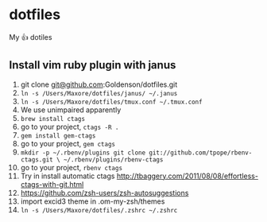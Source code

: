 # dotfiles
My :+1: dotiles

## Install vim ruby plugin with janus
1. git clone git@github.com:Goldenson/dotfiles.git
2. `ln -s /Users/Maxore/dotfiles/janus/ ~/.janus`
3. `ln -s /Users/Maxore/dotfiles/tmux.conf ~/.tmux.conf`
4. We use unimpaired apparently
5. `brew install ctags`
6. go to your project, `ctags -R .`
7. `gem install gem-ctags`
8. go to your project, `gem ctags`
9. `mkdir -p ~/.rbenv/plugins
git clone git://github.com/tpope/rbenv-ctags.git \
  ~/.rbenv/plugins/rbenv-ctags`
10. go to your project, `rbenv ctags`
11. Try in install automatic ctags http://tbaggery.com/2011/08/08/effortless-ctags-with-git.html
12. https://github.com/zsh-users/zsh-autosuggestions
13. import excid3 theme in .om-my-zsh/themes
13. `ln -s /Users/Maxore/dotfiles/.zshrc ~/.zshrc`
